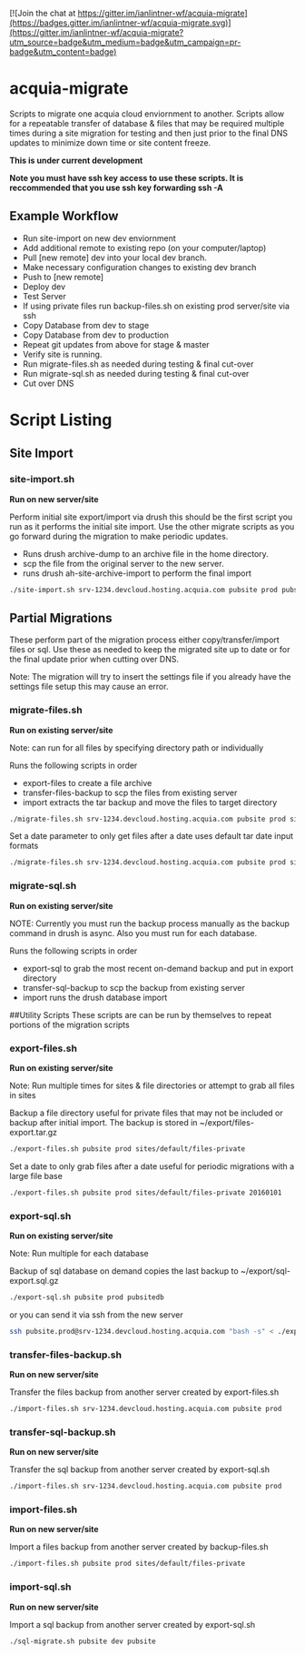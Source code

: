 [![Join the chat at https://gitter.im/ianlintner-wf/acquia-migrate](https://badges.gitter.im/ianlintner-wf/acquia-migrate.svg)](https://gitter.im/ianlintner-wf/acquia-migrate?utm_source=badge&utm_medium=badge&utm_campaign=pr-badge&utm_content=badge)

# acquia-migrate


Scripts to migrate one acquia cloud enviornment to another. Scripts allow for a repeatable transfer of database & files that may be required multiple times during a site migration for testing and then just prior to the final DNS updates to minimize down time or site content freeze.

**This is under current development**

**Note you must have ssh key access to use these scripts. It is reccommended that you use ssh key forwarding ssh -A**

## Example Workflow
- Run site-import on new dev enviornment
- Add additional remote to existing repo (on your computer/laptop)
- Pull [new remote] dev into your local dev branch.
- Make necessary configuration changes to existing dev branch
- Push to [new remote]
- Deploy dev
- Test Server
- If using private files run backup-files.sh on existing prod server/site via ssh
- Copy Database from dev to stage
- Copy Database from dev to production
- Repeat git updates from above for stage & master
- Verify site is running.
- Run migrate-files.sh as needed during testing & final cut-over
- Run migrate-sql.sh as needed during testing & final cut-over
- Cut over DNS

# Script Listing

## Site Import

### site-import.sh
**Run on new server/site**

Perform initial site export/import via drush this should be the first script you run as it performs the initial site
import. Use the other migrate scripts as you go forward during the migration to make periodic updates.

* Runs drush archive-dump to an archive file in the home directory.
* scp the file from the original server to the new server.
* runs drush ah-site-archive-import to perform the final import

```bash
./site-import.sh srv-1234.devcloud.hosting.acquia.com pubsite prod pubsite prod
```

## Partial Migrations
These perform part of the migration process either copy/transfer/import files or sql. Use these as needed to 
keep the migrated site up to date or for the final update prior when cutting over DNS.

Note: The migration will try to insert the settings file if you already have the settings file setup this may cause an error.

### migrate-files.sh
**Run on existing server/site**

Note: can run for all files by specifying directory path or individually 

Runs the following scripts in order
- export-files to create a file archive
- transfer-files-backup to scp the files from existing server
- import extracts the tar backup and move the files to target directory

```bash
./migrate-files.sh srv-1234.devcloud.hosting.acquia.com pubsite prod sites/default/files-private pubsite dev sites/default/files-private
```
Set a date parameter to only get files after a date uses default tar date input formats
```bash
./migrate-files.sh srv-1234.devcloud.hosting.acquia.com pubsite prod sites/default/files-private pubsite dev sites/default/files-private '5 days ago'
```

### migrate-sql.sh
**Run on existing server/site**

NOTE: Currently you must run the backup process manually as the backup command in drush is async.
Also you must run for each database.

Runs the following scripts in order
- export-sql to grab the most recent on-demand backup and put in export directory
- transfer-sql-backup to scp the backup from existing server
- import runs the drush database import

##Utility Scripts
These scripts are can be run by themselves to repeat portions of the migration scripts


### export-files.sh
**Run on existing server/site**

Note: Run multiple times for sites & file directories or attempt to grab all files in sites 

Backup a file directory useful for private files that may not be included or backup after initial import. The backup is stored in ~/export/files-export.tar.gz

```bash
./export-files.sh pubsite prod sites/default/files-private
```

Set a date to only grab files after a date useful for periodic migrations with a large file base
```bash
./export-files.sh pubsite prod sites/default/files-private 20160101
```

### export-sql.sh
**Run on existing server/site**

Note: Run multiple for each database

Backup of sql database on demand copies the last backup to ~/export/sql-export.sql.gz

```bash
./export-sql.sh pubsite prod pubsitedb
```

or you can send it via ssh from the new server

```bash
ssh pubsite.prod@srv-1234.devcloud.hosting.acquia.com "bash -s" < ./export-sql.bash "pubsite" "prod" "www"
```

### transfer-files-backup.sh
**Run on new server/site**

Transfer the files backup from another server created by export-files.sh

```bash
./import-files.sh srv-1234.devcloud.hosting.acquia.com pubsite prod
```

### transfer-sql-backup.sh
**Run on new server/site**

Transfer the sql backup from another server created by export-sql.sh

```bash
./import-files.sh srv-1234.devcloud.hosting.acquia.com pubsite prod
```



### import-files.sh
**Run on new server/site**

Import a files backup from another server created by backup-files.sh

```bash
./import-files.sh pubsite prod sites/default/files-private
```

### import-sql.sh
**Run on new server/site**

Import a sql backup from another server created by export-sql.sh

```bash
./sql-migrate.sh pubsite dev pubsite
```
